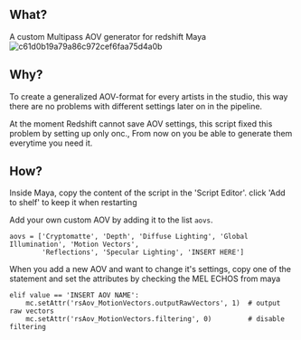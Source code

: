 ## What?
A custom Multipass AOV generator for redshift Maya
![c61d0b19a79a86c972cef6faa75d4a0b](https://user-images.githubusercontent.com/44348300/49168419-baf26a00-f337-11e8-83ab-559dd69f7fea.png)

## Why?
To create a generalized AOV-format for every artists in the studio, this way there are no problems with different settings later on in the pipeline.

At the moment Redshift cannot save AOV settings, this script fixed this problem by setting up only onc., 
From now on you be able to generate them everytime you need it.

## How?
Inside Maya, copy the content of the script in the 'Script Editor'.
click 'Add to shelf' to keep it when restarting

Add your own custom AOV by adding it to the list `aovs`.

```
aovs = ['Cryptomatte', 'Depth', 'Diffuse Lighting', 'Global Illumination', 'Motion Vectors',
        'Reflections', 'Specular Lighting', 'INSERT HERE']  
```

When you add a new AOV and want to change it's settings, copy one of the statement and set the attributes by checking 
the MEL ECHOS from maya
```
elif value == 'INSERT AOV NAME':
    mc.setAttr('rsAov_MotionVectors.outputRawVectors', 1)  # output raw vectors
    mc.setAttr('rsAov_MotionVectors.filtering', 0)         # disable filtering
```

